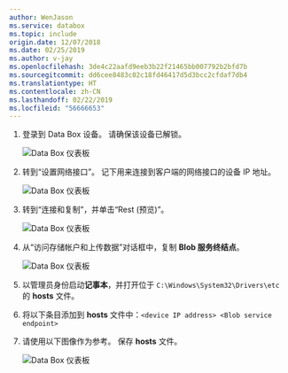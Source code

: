 ```yaml
---
author: WenJason
ms.service: databox
ms.topic: include
origin.date: 12/07/2018
ms.date: 02/25/2019
ms.author: v-jay
ms.openlocfilehash: 3de4c22aafd9eeb3b22f21465bb007792b2bfd7b
ms.sourcegitcommit: dd6cee8483c02c18fd46417d5d3bcc2cfdaf7db4
ms.translationtype: HT
ms.contentlocale: zh-CN
ms.lasthandoff: 02/22/2019
ms.locfileid: "56666653"
---
```

1. 登录到 Data Box 设备。 请确保该设备已解锁。

    ![Data Box 仪表板](media/data-box-add-device-ip/data-box-connect-via-rest-1.png)

2. 转到“设置网络接口”。 记下用来连接到客户端的网络接口的设备 IP 地址。

    ![Data Box 仪表板](media/data-box-add-device-ip/data-box-connect-via-rest-2.png)

3. 转到“连接和复制”，并单击“Rest (预览)”。

    ![Data Box 仪表板](media/data-box-add-device-ip/data-box-connect-via-rest-3.png)

4. 从“访问存储帐户和上传数据”对话框中，复制 **Blob 服务终结点**。

    ![Data Box 仪表板](media/data-box-add-device-ip/data-box-connect-via-rest-4.png)

5. 以管理员身份启动**记事本**，并打开位于 `C:\Windows\System32\Drivers\etc` 的 **hosts** 文件。
6. 将以下条目添加到 **hosts** 文件中：`<device IP address> <Blob service endpoint>`
7. 请使用以下图像作为参考。 保存 **hosts** 文件。

    ![Data Box 仪表板](media/data-box-add-device-ip/data-box-connect-via-rest-5.png)

